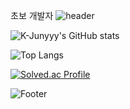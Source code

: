 초보 개발자
![header](https://capsule-render.vercel.app/api?type=waving&color=auto&height=200&section=header&text=Pangpyo&fontSize=20)


![K-Junyyy's GitHub stats](https://github-readme-stats.vercel.app/api?username=pangpyo&show_icons=true&theme=dark)

![Top Langs](https://github-readme-stats.vercel.app/api/top-langs/?username=pangpyo&layout=compact일&theme=dark)

[![Solved.ac Profile](http://mazassumnida.wtf/api/generate_badge?boj=kkp0639)](https://solved.ac/profile/kkp0639)

![Footer](https://capsule-render.vercel.app/api?type=waving&color=auto&height=200&section=footer)
